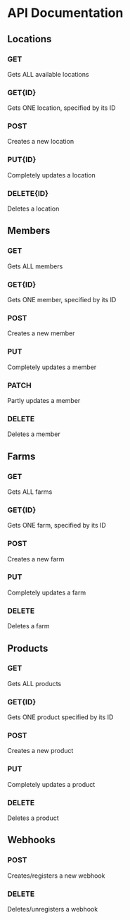 # API Documentation

## Locations

### GET

Gets ALL available locations

### GET{ID}

Gets ONE location, specified by its ID

### POST

Creates a new location 

### PUT{ID}

Completely updates a location

### DELETE{ID}

Deletes a location


## Members

### GET

Gets ALL members

### GET{ID}

Gets ONE member, specified by its ID

### POST

Creates a new member

### PUT

Completely updates a member

### PATCH

Partly updates a member

### DELETE

Deletes a member

## Farms

### GET

Gets ALL farms

### GET{ID}

Gets ONE farm, specified by its ID

### POST

Creates a new farm

### PUT

Completely updates a farm

### DELETE

Deletes a farm


## Products

### GET

Gets ALL products

### GET{ID}

Gets ONE product specified by its ID

### POST

Creates a new product

### PUT

Completely updates a product

### DELETE

Deletes a product

## Webhooks

### POST

Creates/registers a new webhook

### DELETE

Deletes/unregisters a webhook